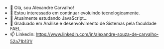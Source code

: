 - 👋 Olá, sou Alexandre Carvalho!
- 👀 Estou interessado em continuar evoluindo tecnologicamente.
- 🌱 Atualmente estudando JavaScript...
- 💞️ Graduado em Análise e desenvolvimento de Sistemas pela faculdade FAEL.
- 📫 Linkedin: https://www.linkedin.com/in/alexandre-souza-de-carvalho-52a71b131/

<!---
AlexandreCarvalhorj/AlexandreCarvalhorj is a ✨ special ✨ repository because its `README.md` (this file) appears on your GitHub profile.
You can click the Preview link to take a look at your changes.
--->
